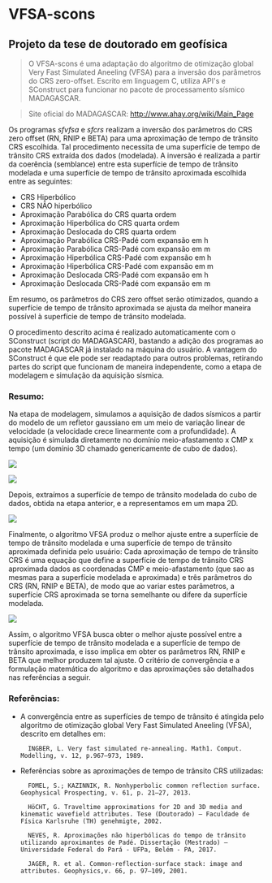 # VFSA-scons
## Projeto da tese de doutorado em geofísica

>O VFSA-scons é uma adaptação do algoritmo de otimização global Very Fast Simulated Aneeling (VFSA) para a inversão 
>dos parâmetros do CRS zero-offset. Escrito em linguagem C, utiliza API's e SConstruct para funcionar no 
>pacote de processamento sísmico MADAGASCAR.

>Site oficial do MADAGASCAR: http://www.ahay.org/wiki/Main_Page

Os programas _sfvfsa_ e _sfcrs_ realizam a inversão dos parâmetros do CRS zero offset (RN, RNIP e BETA) 
para uma aproximação de tempo de trânsito CRS escolhida. 
Tal procedimento necessita de uma superfície de tempo de trânsito CRS extraída dos dados (modelada). 
A inversão é realizada a partir da coerência (semblance) entre esta superfície de tempo de trânsito modelada 
e uma superfície de tempo de trânsito aproximada escolhida entre as seguintes: 

* CRS Hiperbólico 
* CRS NÃO hiperbólico
* Aproximação Parabólica do CRS quarta ordem
* Aproximação Hiperbólica do CRS quarta ordem
* Aproximação Deslocada do CRS quarta ordem
* Aproximação Parabólica CRS-Padé com expansão em h
* Aproximação Parabólica CRS-Padé com expansão em m
* Aproximação Hiperbólica CRS-Padé com expansão em h
* Aproximação Hiperbólica CRS-Padé com expansão em m
* Aproximação Deslocada CRS-Padé com expansão em h
* Aproximação Deslocada CRS-Padé com expansão em m

Em resumo, os parâmetros do CRS zero offset serão otimizados, 
quando a superfície de tempo de trânsito aproximada se ajusta da melhor maneira possível 
à superfície de tempo de trânsito modelada.

O procedimento descrito acima é realizado automaticamente com o SConstruct (script do MADAGASCAR), bastando a adição dos 
programas ao pacote MADAGASCAR já instalado na máquina do usuário. A vantagem do SConstruct é que ele pode ser readaptado
para outros problemas, retirando partes do script que funcionam de maneira independente, como a etapa de modelagem e
simulação da aquisição sísmica.

### Resumo:

Na etapa de modelagem, simulamos a aquisição de dados sísmicos a partir do modelo de um refletor gaussiano 
em um meio de variação linear de velocidade (a velocidade crece linearmente com a profundidade). A aquisição
é simulada diretamente no domínio meio-afastamento x CMP x tempo (um domínio 3D chamado genericamente de cubo de dados).

![](https://raw.githubusercontent.com/Dirack/Images/master/dome.jpeg)

![](https://raw.githubusercontent.com/Dirack/Images/master/data.jpeg)

Depois, extraímos a superfície de tempo de trânsito modelada do cubo de dados, obtida na etapa anterior, e a representamos 
em um mapa 2D.

![](https://raw.githubusercontent.com/Dirack/Images/master/pick.jpeg)

Finalmente, o algoritmo VFSA produz o melhor ajuste entre a superfície de tempo de trânsito modelada e uma superfície de
tempo de trânsito aproximada definida pelo usuário: Cada aproximação de tempo de trânsito CRS é uma equação que define
a superfície de tempo de trânsito CRS aproximada dados as coordenadas CMP e meio-afastamento (que sao as mesmas para a 
superfície modelada e aproximada) e três parâmetros do CRS (RN, RNIP e BETA), de modo que ao variar estes parâmetros,
a superfície CRS aproximada se torna semelhante ou difere da superfície modelada.

![](https://raw.githubusercontent.com/Dirack/Images/master/err-0.jpeg)

Assim, o algoritmo VFSA busca obter o melhor ajuste possível entre a superfície de tempo de trânsito modelada e a superfície
de tempo de trânsito aproximada, e isso implica em obter os parâmetros RN, RNIP e BETA que melhor produzem tal ajuste. O
critério de convergência e a formulação matemática do algoritmo e das aproximações são detalhados nas referências a seguir.

### Referências:

* A convergência entre as superfícies de tempo de trânsito 
é atingida pelo algoritmo de otimização global Very Fast Simulated Aneeling (VFSA), descrito em detalhes em: 

		INGBER, L. Very fast simulated re-annealing. Math1. Comput. Modelling, v. 12, p.967–973, 1989.

* Referências sobre as aproximações de tempo de trânsito CRS utilizadas:

		FOMEL, S.; KAZINNIK, R. Nonhyperbolic common reflection surface. Geophysical Prospecting, v. 61, p. 21–27, 2013.

		HöCHT, G. Traveltime approximations for 2D and 3D media and kinematic wavefield attributes. Tese (Doutorado) — Faculdade de Física Karlsruhe (TH) genehmigte, 2002.

		NEVES, R. Aproximações não hiperbólicas do tempo de trânsito utilizando aproximantes de Padé. Dissertação (Mestrado) — Universidade Federal do Pará - UFPa, Belém - PA, 2017.

		JAGER, R. et al. Common-reflection-surface stack: image and attributes. Geophysics,v. 66, p. 97–109, 2001.
